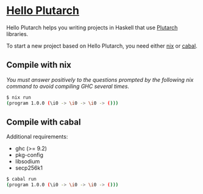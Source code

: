 # [Hello Plutarch](https://github.com/tweag/hello-plutarch)

Hello Plutarch helps you writing projects in Haskell that use
[Plutarch](https://github.com/Plutonomicon/plutarch-plutus) libraries.

To start a new project based on Hello Plutarch, you need either
[nix](https://nixos.org) or [cabal](https://www.haskell.org/cabal/).

## Compile with nix

_You must answer positively to the questions prompted by the following nix
command to avoid compiling GHC several times._

```sh
$ nix run
(program 1.0.0 (\i0 -> \i0 -> \i0 -> ()))
```

## Compile with cabal

Additional requirements:
- ghc (>= 9.2)
- pkg-config
- libsodium
- secp256k1

```sh
$ cabal run
(program 1.0.0 (\i0 -> \i0 -> \i0 -> ()))
```
